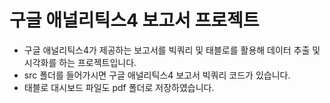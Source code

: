 # 구글 애널리틱스4 보고서 프로젝트

* 구글 애널리틱스4가 제공하는 보고서를 빅쿼리 및 태블로를 활용해 데이터 추출 및 시각화를 하는 프로젝트입니다.   
* src 폴더를 들어가시면 구글 애널리틱스4 보고서 빅쿼리 코드가 있습니다.
* 태블로 대시보드 파일도 pdf 폴더로 저장하였습니다.
